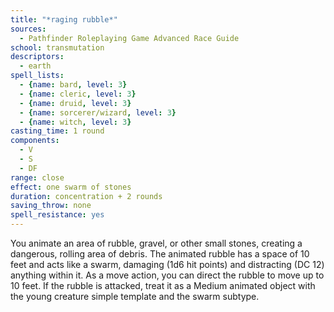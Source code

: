 ```yaml
---
title: "*raging rubble*"
sources:
  - Pathfinder Roleplaying Game Advanced Race Guide
school: transmutation
descriptors:
  - earth
spell_lists:
  - {name: bard, level: 3}
  - {name: cleric, level: 3}
  - {name: druid, level: 3}
  - {name: sorcerer/wizard, level: 3}
  - {name: witch, level: 3}
casting_time: 1 round
components:
  - V
  - S
  - DF
range: close
effect: one swarm of stones
duration: concentration + 2 rounds
saving_throw: none
spell_resistance: yes
---
```


You animate an area of rubble, gravel, or other small stones, creating a dangerous, rolling area of debris. The animated rubble has a space of 10 feet and acts like a swarm, damaging (1d6 hit points) and distracting (DC 12) anything within it. As a move action, you can direct the rubble to move up to 10 feet. If the rubble is attacked, treat it as a Medium animated object with the young creature simple template and the swarm subtype.
